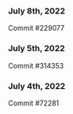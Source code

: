 ### July 8th, 2022

Commit #229077

### July 5th, 2022

Commit #314353


### July 4th, 2022

Commit #72281
